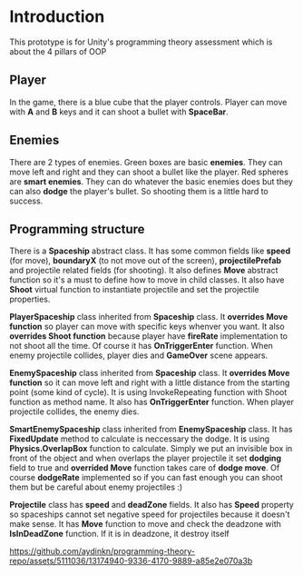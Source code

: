 # Introduction
This prototype is for Unity's programming theory assessment which is about the 4 pillars of OOP

## Player
In the game, there is a blue cube that the player controls. Player can move with **A** and **B** keys and it can shoot a bullet with **SpaceBar**.

## Enemies
There are 2 types of enemies.
Green boxes are basic **enemies**. They can move left and right and they can shoot a bullet like the player.
Red spheres are **smart enemies**. They can do whatever the basic enemies does but they can also **dodge** the player's bullet. So shooting them is a little hard to success.

## Programming structure
There is a **Spaceship** abstract class. It has some common fields like **speed** (for move), **boundaryX** (to not move out of the screen), **projectilePrefab** and projectile related fields (for shooting).
It also defines **Move** abstract function so it's a must to define how to move in child classes. It also have **Shoot** virtual function to instantiate projectile and set the projectile properties.

**PlayerSpaceship** class inherited from **Spaceship** class. It **overrides Move function** so player can move with specific keys whenver you want. It also **overrides Shoot function** because player have **fireRate** implementation to not shoot all the time.
Of course it has **OnTriggerEnter** function. When enemy projectile collides, player dies and **GameOver** scene appears.

**EnemySpaceship** class inherited from **Spaceship** class. It **overrides Move function** so it can move left and right with a little distance from the starting point (some kind of cycle). It is using InvokeRepeating function with Shoot function as method name.
It also has **OnTriggerEnter** function. When player projectile collides, the enemy dies.

**SmartEnemySpaceship** class inherited from **EnemySpaceship** class. It has **FixedUpdate** method to calculate is neccessary the dodge. It is using **Physics.OverlapBox** function to calculate. Simply we put an invisible box in front of the object and
when overlaps the player projectile it set **dodging** field to true and **overrided Move** function takes care of **dodge move**. Of course **dodgeRate** implemented so if you can fast enough you can shoot them but be careful about enemy projectiles :) 

**Projectile** class has **speed** and **deadZone** fields. It also has **Speed** property so spaceships cannot set negative speed for projectiles because it doesn't make sense. It has **Move** function to move and check the deadzone with **IsInDeadZone** function. If it is in deadzone, it destroy itself

https://github.com/aydinkn/programming-theory-repo/assets/5111036/13174940-9336-4170-9889-a85e2e070a3b
